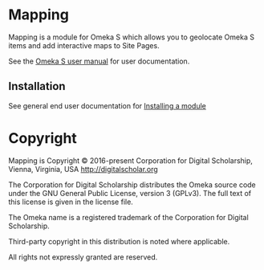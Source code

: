 # Mapping

Mapping is a module for Omeka S which allows you to geolocate Omeka S items and add interactive maps to Site Pages.

See the [Omeka S user manual](http://omeka.org/s/docs/user-manual/modules/mapping/) for user documentation.

## Installation

See general end user documentation for [Installing a module](http://omeka.org/s/docs/user-manual/install/)

# Copyright

Mapping is Copyright © 2016-present Corporation for Digital Scholarship, Vienna, Virginia, USA http://digitalscholar.org

The Corporation for Digital Scholarship distributes the Omeka source code
under the GNU General Public License, version 3 (GPLv3). The full text
of this license is given in the license file.

The Omeka name is a registered trademark of the Corporation for Digital Scholarship.

Third-party copyright in this distribution is noted where applicable.

All rights not expressly granted are reserved.

